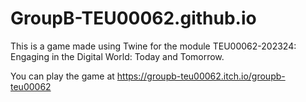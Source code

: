 # GroupB-TEU00062.github.io
This is a game made using Twine for the module TEU00062-202324: Engaging in the Digital World: Today and Tomorrow.

You can play the game at https://groupb-teu00062.itch.io/groupb-teu00062
